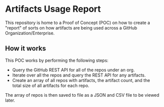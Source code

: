 # Artifacts Usage Report

This repository is home to a Proof of Concept (POC) on how to create a "report" of sorts on how artifacts are being used across a GitHub Organization/Enterprise.

## How it works

This POC works by performing the following steps:

- Query the GitHub REST API for all of the repos under an org.
- Iterate over all the repos and query the REST API for any artifacts.
- Create an array of all repos with artifacts, the artifact count, and the total size of all artifacts for each repo.

The array of repos is then saved to file as a JSON and CSV file to be viewed later.
